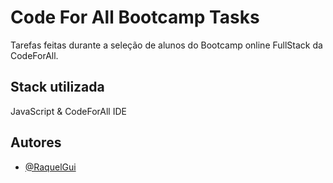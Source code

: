 
# Code For All Bootcamp Tasks

Tarefas feitas durante a seleção de alunos do Bootcamp online FullStack da CodeForAll. 


## Stack utilizada

JavaScript & CodeForAll IDE


## Autores

- [@RaquelGui](https://www.github.com/RaquelGui)

